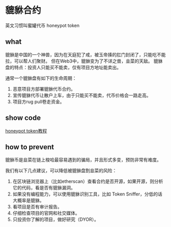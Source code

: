 # 貔貅合约

英文习惯叫蜜罐代币 honeypot token

## what

貔貅是中国的一个神兽，因为在天庭犯了戒，被玉帝揍的肛门封闭了，只能吃不能拉，可以帮人们聚财。
但在Web3中，貔貅变为了不详之兽，韭菜的天敌。
貔貅盘的特点：投资人只能买不能卖，仅有项目方地址能卖出。

通常一个貔貅盘有如下的生命周期：

1. 恶意项目方部署貔貅代币合约。
2. 宣传貔貅代币让散户上车，由于只能买不能卖，代币价格会一路走高。
3. 项目方rug pull卷走资金。

## show code

[honeypot token教程](https://uniswapnews.net/eth215/)

## how to prevent

貔貅币是韭菜在链上梭哈最容易遇到的骗局，并且形式多变，预防非常有难度。

我们有以下几点建议，可以降低被貔貅盘割韭菜的风险：

1. 在区块链浏览器上（比如etherscan）查看合约是否开源，如果开源，则分析它的代码，看是否有貔貅漏洞。
2. 如果没有编程能力，可以使用貔貅识别工具，比如 Token Sniffer，分低的话大概率是貔貅。
3. 看项目是否有审计报告。
4. 仔细检查项目的官网和社交媒体。
5. 只投资你了解的项目，做好研究（DYOR）。